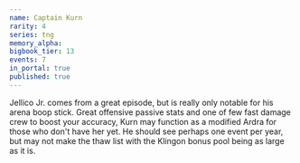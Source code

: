 ```yaml
---
name: Captain Kurn
rarity: 4
series: tng
memory_alpha:
bigbook_tier: 13
events: 7
in_portal: true
published: true
---
```


Jellico Jr. comes from a great episode, but is really only notable for his arena boop stick. Great offensive passive stats and one of few fast damage crew to boost your accuracy, Kurn may function as a modified Ardra for those who don't have her yet. He should see perhaps one event per year, but may not make the thaw list with the Klingon bonus pool being as large as it is.
